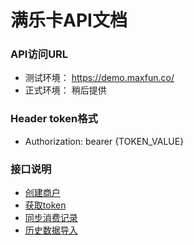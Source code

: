 # 满乐卡API文档


### API访问URL
   
  * 测试环境： https://demo.maxfun.co/
  * 正式环境： 稍后提供


###  Header token格式
  * Authorization: bearer {TOKEN_VALUE}


### 接口说明
  * [创建商户](https://github.com/maxfunapi/api/blob/master/create_merchant.md)
  * [获取token](https://github.com/maxfunapi/api/blob/master/get_access_token.md)
  * [同步消费记录](https://github.com/maxfunapi/api/blob/master/syn_transaction.md)
  * [历史数据导入](https://github.com/maxfunapi/api/blob/master/import_history.md)
